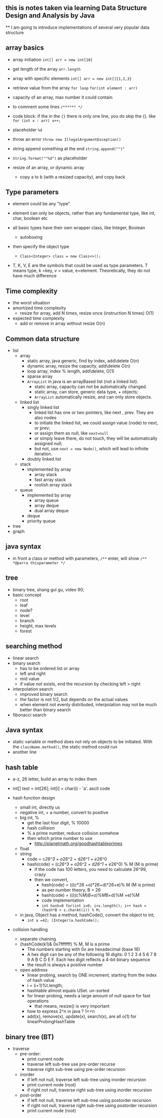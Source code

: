 ## this is notes taken via learning Data Structure Design and Analysis by Java

** I am going to introduce implementations of several very popular data structure

## array basics

- array initiation
`int[] arr = new int[10]`
  
- get length of the array
`arr.length`
 
- array with specific elements
`int[] arr = new int[]{1,2,3}`
  
- retrieve value from the array
`for loop`
  `for(int element : arr)`
  
- capacity of an array, max number it could contain

- to comment some lines
`/******
  */`
- code block: if the in the `{}` there is only one line,
you do skip the {}. like 
  `for (int x : arr)
      x++; `
  
- placeholder `%d`
- throw an error `throw new IllegalArgumentException()`
- string append something at the end `string.append("")"`
- `String.format(""%d")` as placeholder
- resize of an array, or dynamic array
  - copy a to b (with a resized capacity), and copy back
## Type parameters
- element could be any "type"
- element can only be objects, rather than any fundamental type, like int, char, boolean etc
- all basic types have their own wrapper class, like Integer, Boolean
    - autoboxing
- then specify the object type
    - `Class<Integer> class = new Class<>();`
  
- T, K, V, E are the symbols that could be used as type parameters. T means type, k =key, v = value, e=element. Theoretically, they do not have much difference
  
## Time complexity
- the worst situation
- amortized time complexity
  - resize for array, add N times, resize once (instruction N times) O(1)
- expected time complexity 
  - add or remove in array without resize O(n)
  
## Common data structure
- list 
  - array
    - static array, java generic, find by index, add\delete O(n)
    - dynamic array, resize the capacity, add\delete O(n)
    - loop array, index % length, add\delete, O(1)
    - sparse array
    - `ArrayList` in java is an arrayBased list (not a linked list). 
      - static array, capacity can not be automatically changed. 
      - static array, can store, generic data type, + objects;
      - `ArrayList` automatically resize, and can only store objects.
  - linked list
    - singly linked list
      - linked list has one or two pointers, like next , prev. They are also nodes
      - to initiate the linked list, we could assign value (node) to next, or prev;
      - or assign them as null, like `next=null`
      - or simply leave there, do not touch, they will be automatically assigned null;
      - but not, use `next = new Node()`, which will lead to infinite iteration. 
    - doubly linked list 
  - stack
    - implemented by array
      - array stack
      - fast array stack
      - rootish array stack
  - queue
    - implemented by array
        - array queue
        - array deque
        - dual array deque
    - deque
    - priority queue
- tree
- graph

## java syntax
- in front a class or method with parameters, `/**` enter, will show `/** 
  *@parra thisparameter
  */`
## tree
- binary tree, shang gui gu, video 90;
- basic concept
  - root
  - leaf
  - node? 
  - level 
  - branch
  - height, max levels
  - forest

## searching method
- linear search
- binary search
    - has to be ordered list or array
    - left and right
    - mid value
    - if value not exists, end the recursion by checking left > right
- interpolation search
    - improved binary search
    - the factor is not 1/2, but depends on the actual values
    - when element not evenly distributed, interpolation may not be much better than binary search
- fibonacci search

## Java syntax
- static variable or method does not rely on objects to be initiated. With the `className.method()`, the static method could run
- another line

## hash table
  - a-z, 26 letter, build an array to index them
  - int[] test = int[26]; int[i] =  char(i) - 'a'. ascII code
  - hash function design
    - small int, directly us
    - negative int, + a number, convert to positive
    - big int, %
      - get the last four digit, % 10000
      - hash collision
      - % a prime number, reduce collision somehow
      - then which prime number to use
        - http://planetmath.org/goodhashtableprimes
    - float 
    - string
      - code = c*26^3 + o*26^2 + d*26^1 + e*26^0
      - hash(code) = (c*26^3 + o*26^2 + d*26^1 + e*26^0) % M (M is prime)
        - if the code has 100 letters, you need to calculate 26^99, crazy
        - then we convert,
          - hash(code) = (((c*26 +o)*26+d)*26+e)%  M (M is prime)
          - as per number theory, B = 26
          - hash(code) = ((((c%M)*B+o)%M*B+d)%M +e)%M 
          - code implementation
          - `int hash=0
            for(int i=0; i<s.length(); i++
                 hash = (hash*B + s.charAt(i)) % M;`
    - in java, Object has a method, hashCode(), convert the object to int;
      - `int a =42;
        (Integer)a.hashCode();`
        
  - collision handling
    - separate chaining
    - (hashCode(k1)& 0x7fffffff) % M, M is a prime
      - The numbers starting with 0x are hexadecimal (base 16)
      - A hex digit can be any of the following 16 digits: 0 1 2 3 4 5 6 7 8 9 A B C D E F. Each hex digit reflects a 4-bit binary sequence
      - the result is always a positive number
    - open address
      - linear probing, search by ONE increment, starting from the index of hash value
      - i = (i+1)%t.length;
      - hashtable almost equals USet. un-sorted
      - for linear probing, needs a large amount of null space for fast operations
        - that means, resize() is very important
      - how to express 2^n in java ? 1<<n 
      - add(x), remove(x), update(x), search(x), are all o(1) for linearProbingHashTable
  
## binary tree (BT)
  - traverse
    - pre-order: 
      - print current node
      - traverse left sub-tree use pre-order recurse
      - traverse right sub-tree using pre-order recursion
    - inorder
      - if left not null, traverse left sub-tree using inorder recursion
      - print current node (root)
      - if right not null, traverse right sub-tree using inorder recursion
    - post-order
      - if left not null, traverse left sub-tree using postorder recursion
      - if right not null, traverse right sub-tree using postorder recursion
      - print current node (root)